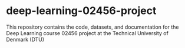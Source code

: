 # deep-learning-02456-project
This repository contains the code, datasets, and documentation for the Deep Learning course 02456 project at the Technical University of Denmark (DTU)
